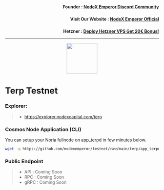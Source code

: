 <h3><p style="font-size:14px" align="right">Founder :
<a href="https://discord.gg/bDUAwZhqBb" target="_blank">NodeX Emperor Discord Community</a></p></h3>
<h3><p style="font-size:14px" align="right">Visit Our Website :
<a href="https://nodex.one" target="_blank">NodeX Emperor Official</a></p></h3>
<h3><p style="font-size:14px" align="right">Hetzner :
<a href="https://hetzner.cloud/?ref=bMTVi7dcwSgA" target="_blank">Deploy Hetzner VPS Get 20€ Bonus!</a></h3>
<hr>

<p align="center">
  <img height="100" height="auto" src="https://nodestake.top/gallery_gen/1340fcf09a0d8f99f7f90565788cb8e1_336x336_fit.jpg">
</p>

# Terp Testnet

### Explorer:
>-  https://explorer.nodexcapital.com/terp

### Cosmos Node Application (CLI)
You can setup your Noria fullnode on app_terpd in few minutes below.
```bash
wget -q https://github.com/nodexemperor/testnet/raw/main/terp/app_terpd_installer && bash app_terpd_installer
```
### Public Endpoint

>- API : Coming Soon
>- RPC : Coming Soon
>- gRPC : Coming Soon